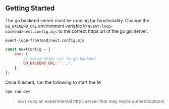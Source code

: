 ## Getting Started

The go backend server must be running for functionality. Change the `GO_BACKEND_URL` environment variable in `event-loop-backend/next.config.mjs` to the correct https url of the go gin server.

`event-loop-frontend/next.config.mjs`

```mjs
const nextConfig = {
    env: {
        // valid https url to go backend
        GO_BACKEND_URL: "...",
    },
};
```

Once finished, run the following to start the fe

```bash
npm run dev
```

> `next` runs an experimental https server that may reqire authentications
